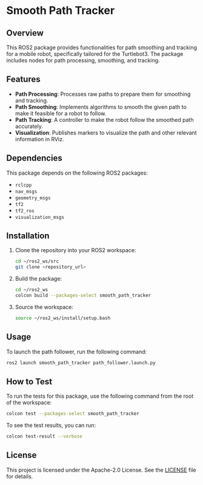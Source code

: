 # Smooth Path Tracker

## Overview

This ROS2 package provides functionalities for path smoothing and tracking for a mobile robot, specifically tailored for the Turtlebot3. The package includes nodes for path processing, smoothing, and tracking.

## Features

- **Path Processing**: Processes raw paths to prepare them for smoothing and tracking.
- **Path Smoothing**: Implements algorithms to smooth the given path to make it feasible for a robot to follow.
- **Path Tracking**: A controller to make the robot follow the smoothed path accurately.
- **Visualization**: Publishes markers to visualize the path and other relevant information in RViz.

## Dependencies

This package depends on the following ROS2 packages:
- `rclcpp`
- `nav_msgs`
- `geometry_msgs`
- `tf2`
- `tf2_ros`
- `visualization_msgs`

## Installation

1. Clone the repository into your ROS2 workspace:
   ```bash
   cd ~/ros2_ws/src
   git clone <repository_url>
   ```
2. Build the package:
   ```bash
   cd ~/ros2_ws
   colcon build --packages-select smooth_path_tracker
   ```
3. Source the workspace:
   ```bash
   source ~/ros2_ws/install/setup.bash
   ```

## Usage

To launch the path follower, run the following command:

```bash
ros2 launch smooth_path_tracker path_follower.launch.py
```

## How to Test

To run the tests for this package, use the following command from the root of the workspace:

```bash
colcon test --packages-select smooth_path_tracker
```

To see the test results, you can run:

```bash
colcon test-result --verbose
```

## License

This project is licensed under the Apache-2.0 License. See the [LICENSE](LICENSE) file for details.
